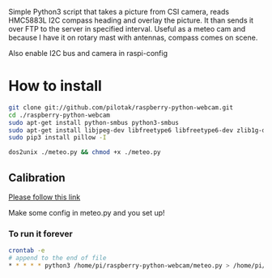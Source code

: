 Simple Python3 script that takes a picture from CSI camera, reads HMC5883L I2C compass heading and overlay the picture. It than sends it over FTP to the server in specified interval. Useful as a meteo cam and because I have it on rotary mast with antennas, compass comes on scene.

Also enable I2C bus and camera in raspi-config

# How to install
```sh
git clone git://github.com/pilotak/raspberry-python-webcam.git
cd ./raspberry-python-webcam
sudo apt-get install python-smbus python3-smbus
sudo apt-get install libjpeg-dev libfreetype6 libfreetype6-dev zlib1g-dev python3-picamera dos2unix
sudo pip3 install pillow -I

dos2unix ./meteo.py && chmod +x ./meteo.py
```

## Calibration
[Please follow this link](http://blog.bitify.co.uk/2013/11/connecting-and-calibrating-hmc5883l.html)

Make some config in meteo.py and you set up!

### To run it forever
```sh
crontab -e
# append to the end of file
* * * * * python3 /home/pi/raspberry-python-webcam/meteo.py > /home/pi/raspberry-python-webcam/.log
```
